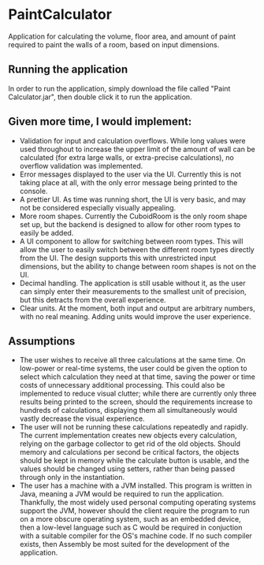 # PaintCalculator
 Application for calculating the volume, floor area, and amount of paint required to paint the walls of a room, based on input dimensions.

## Running the application
 In order to run the application, simply download the file called "Paint Calculator.jar", then double click it to run the application.
 
## Given more time, I would implement:
- Validation for input and calculation overflows. While long values were used throughout to increase the upper limit of the amount of wall can be calculated (for extra large walls, or extra-precise calculations), no overflow validation was implemented.
- Error messages displayed to the user via the UI. Currently this is not taking place at all, with the only error message being printed to the console.
- A prettier UI. As time was running short, the UI is very basic, and may not be considered especially visually appealing.
- More room shapes. Currently the CuboidRoom is the only room shape set up, but the backend is designed to allow for other room types to easily be added.
- A UI component to allow for switching between room types. This will allow the user to easily switch between the different room types directly from the UI. The design supports this with unrestricted input dimensions, but the ability to change between room shapes is not on the UI.
- Decimal handling. The application is still usable without it, as the user can simply enter their measurements to the smallest unit of precision, but this detracts from the overall experience.
- Clear units. At the moment, both input and output are arbitrary numbers, with no real meaning. Adding units would improve the user experience.

## Assumptions
- The user wishes to receive all three calculations at the same time. On low-power or real-time systems, the user could be given the option to select which calculation they need at that time, saving the power or time costs of unnecessary additional processing. This could also be implemented to reduce visual clutter; while there are currently only three results being printed to the screen, should the requirements increase to hundreds of calculations, displaying them all simultaneously would vastly decrease the visual experience.
- The user will not be running these calculations repeatedly and rapidly. The current implementation creates new objects every calculation, relying on the garbage collector to get rid of the old objects. Should memory and calculations per second be critical factors, the objects should be kept in memory while the calculate button is usable, and the values should be changed using setters, rather than being passed through only in the instantiation.
- The user has a machine with a JVM installed. This program is written in Java, meaning a JVM would be required to run the application. Thankfully, the most widely used personal computing operating systems support the JVM, however should the client require the program to run on a more obscure operating system, such as an embedded device, then a low-level language such as C would be required in conjuction with a suitable compiler for the OS's machine code. If no such compiler exists, then Assembly be most suited for the development of the application.